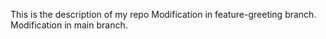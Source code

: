 This is the description of my repo
Modification in feature-greeting branch. 
Modification in main branch.
